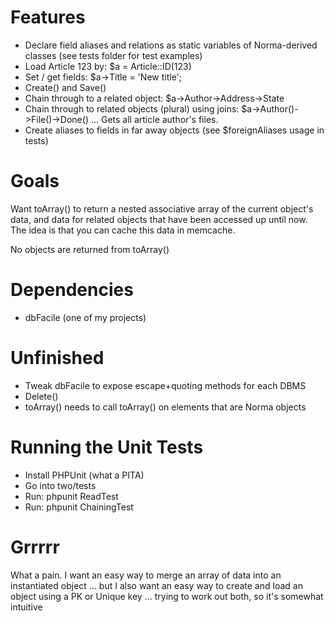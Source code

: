 Features
====

* Declare field aliases and relations as static variables of Norma-derived classes (see tests folder for test examples)
* Load Article 123 by: $a = Article::ID(123)
* Set / get fields: $a->Title = 'New title';
* Create() and Save()
* Chain through to a related object: $a->Author->Address->State
* Chain through to related objects (plural) using joins: $a->Author()->File()->Done() ... Gets all article author's files.
* Create aliases to fields in far away objects (see $foreignAliases usage in tests)

Goals
====

Want toArray() to return a nested associative array of the current object's data, and data for related objects that have been accessed up until now. The idea is that you can cache this data in memcache.

No objects are returned from toArray()

Dependencies
====

* dbFacile (one of my projects)

Unfinished
====

* Tweak dbFacile to expose escape+quoting methods for each DBMS
* Delete()
* toArray() needs to call toArray() on elements that are Norma objects

Running the Unit Tests
====

* Install PHPUnit (what a PITA)
* Go into two/tests
* Run: phpunit ReadTest
* Run: phpunit ChainingTest

Grrrrr
====

What a pain. I want an easy way to merge an array of data into an instantiated object ... but I also want an easy way to create and load an object using a PK or Unique key ... trying to work out both, so it's somewhat intuitive
